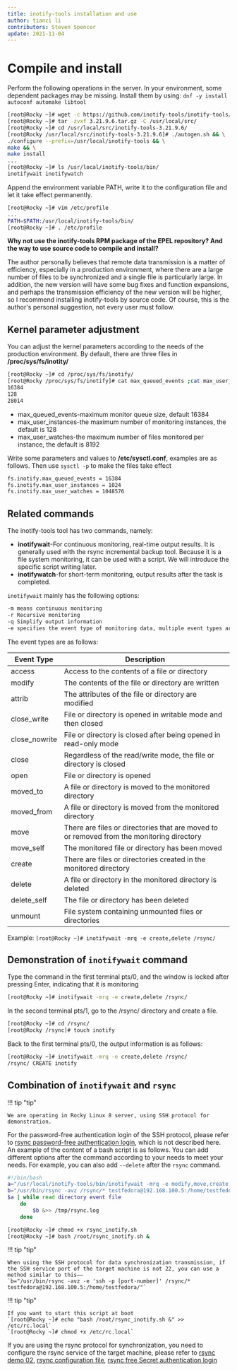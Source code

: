 ```yaml
---
title: inotify-tools installation and use
author: tianci li
contributors: Steven Spencer
update: 2021-11-04
---
```


# Compile and install

Perform the following operations in the server. In your environment, some dependent packages may be missing. Install them by using: `dnf -y install autoconf automake libtool`

```bash
[root@Rocky ~]# wget -c https://github.com/inotify-tools/inotify-tools/archive/refs/tags/3.21.9.6.tar.gz
[root@Rocky ~]# tar -zvxf 3.21.9.6.tar.gz -C /usr/local/src/
[root@Rocky ~]# cd /usr/local/src/inotify-tools-3.21.9.6/
[root@Rocky /usr/local/src/inotify-tools-3.21.9.6]# ./autogen.sh && \
./configure --prefix=/usr/local/inotify-tools && \
make && \
make install
...
[root@Rocky ~]# ls /usr/local/inotify-tools/bin/
inotifywait inotifywatch
```

Append the environment variable PATH, write it to the configuration file and let it take effect permanently.

```bash
[root@Rocky ~]# vim /etc/profile
...
PATH=$PATH:/usr/local/inotify-tools/bin/
[root@Rocky ~]# . /etc/profile
```

**Why not use the inotify-tools RPM package of the EPEL repository? And the way to use source code to compile and install?**

The author personally believes that remote data transmission is a matter of efficiency, especially in a production environment, where there are a large number of files to be synchronized and a single file is particularly large. In addition, the new version will have some bug fixes and function expansions, and perhaps the transmission efficiency of the new version will be higher, so I recommend installing inotify-tools by source code. Of course, this is the author's personal suggestion, not every user must follow.

## Kernel parameter adjustment

You can adjust the kernel parameters according to the needs of the production environment. By default, there are three files in **/proc/sys/fs/inotity/**

```bash
[root@Rocky ~]# cd /proc/sys/fs/inotify/
[root@Rocky /proc/sys/fs/inotify]# cat max_queued_events ;cat max_user_instances ;cat max_user_watches
16384
128
28014
```

* max_queued_events-maximum monitor queue size, default 16384
* max_user_instances-the maximum number of monitoring instances, the default is 128
* max_user_watches-the maximum number of files monitored per instance, the default is 8192

Write some parameters and values ​​to **/etc/sysctl.conf**, examples are as follows. Then use `sysctl -p` to make the files take effect

```txt
fs.inotify.max_queued_events = 16384
fs.inotify.max_user_instances = 1024
fs.inotify.max_user_watches = 1048576
```

## Related commands

The inotify-tools tool has two commands, namely:
* **inotifywait**-For continuous monitoring, real-time output results. It is generally used with the rsync incremental backup tool. Because it is a file system monitoring, it can be used with a script. We will introduce the specific script writing later.
* **inotifywatch**-for short-term monitoring, output results after the task is completed.

`inotifywait` mainly has the following options:

```txt
-m means continuous monitoring
-r Recursive monitoring
-q Simplify output information
-e specifies the event type of monitoring data, multiple event types are separated by commas in English status
```

The event types are as follows:

| Event Type | Description |
|---|---|
| access | Access to the contents of a file or directory |
| modify | The contents of the file or directory are written |
| attrib | The attributes of the file or directory are modified |
| close_write | File or directory is opened in writable mode and then closed |
| close_nowrite | File or directory is closed after being opened in read-only mode |
| close | Regardless of the read/write mode, the file or directory is closed |
| open | File or directory is opened |
| moved_to | A file or directory is moved to the monitored directory |
| moved_from | A file or directory is moved from the monitored directory |
| move | There are files or directories that are moved to or removed from the monitoring directory |
| move_self | The monitored file or directory has been moved |
| create | There are files or directories created in the monitored directory |
| delete | A file or directory in the monitored directory is deleted |
| delete_self | The file or directory has been deleted |
| unmount | File system containing unmounted files or directories |

Example: `[root@Rocky ~]# inotifywait -mrq -e create,delete /rsync/`

## Demonstration of `inotifywait` command

Type the command in the first terminal pts/0, and the window is locked after pressing Enter, indicating that it is monitoring

```bash
[root@Rocky ~]# inotifywait -mrq -e create,delete /rsync/

```

In the second terminal pts/1, go to the /rsync/ directory and create a file.

```bash
[root@Rocky ~]# cd /rsync/
[root@Rocky /rsync]# touch inotify
```

Back to the first terminal pts/0, the output information is as follows:

```bash
[root@Rocky ~]# inotifywait -mrq -e create,delete /rsync/
/rsync/ CREATE inotify
```

## Combination of  `inotifywait` and `rsync`

!!! tip "tip"

    We are operating in Rocky Linux 8 server, using SSH protocol for demonstration.

For the password-free authentication login of the SSH protocol, please refer to [rsync password-free authentication login](05_rsync_authentication-free_login.md), which is not described here. An example of the content of a bash script is as follows. You can add different options after the command according to your needs to meet your needs. For example, you can also add `--delete` after the `rsync` command.

```bash
#!/bin/bash
a="/usr/local/inotify-tools/bin/inotifywait -mrq -e modify,move,create,delete /rsync/"
b="/usr/bin/rsync -avz /rsync/* testfedora@192.168.100.5:/home/testfedora/"
$a | while read directory event file
    do
        $b &>> /tmp/rsync.log
    done
```

```bash
[root@Rocky ~]# chmod +x rsync_inotify.sh
[root@Rocky ~]# bash /root/rsync_inotify.sh &
```

!!! tip "tip"

    When using the SSH protocol for data synchronization transmission, if the SSH service port of the target machine is not 22, you can use a method similar to this——
    `b="/usr/bin/rsync -avz -e 'ssh -p [port-number]' /rsync/* testfedora@192.168.100.5:/home/testfedora/"`

!!! tip "tip"

    If you want to start this script at boot
    `[root@Rocky ~]# echo "bash /root/rsync_inotify.sh &" >> /etc/rc.local`
    `[root@Rocky ~]# chmod +x /etc/rc.local`

If you are using the rsync protocol for synchronization, you need to configure the rsync service of the target machine, please refer to [rsync demo 02](03_rsync_demo02.md), [rsync configuration file](04_rsync_configure.md), [rsync free Secret authentication login](05_rsync_authentication-free_login.md)
